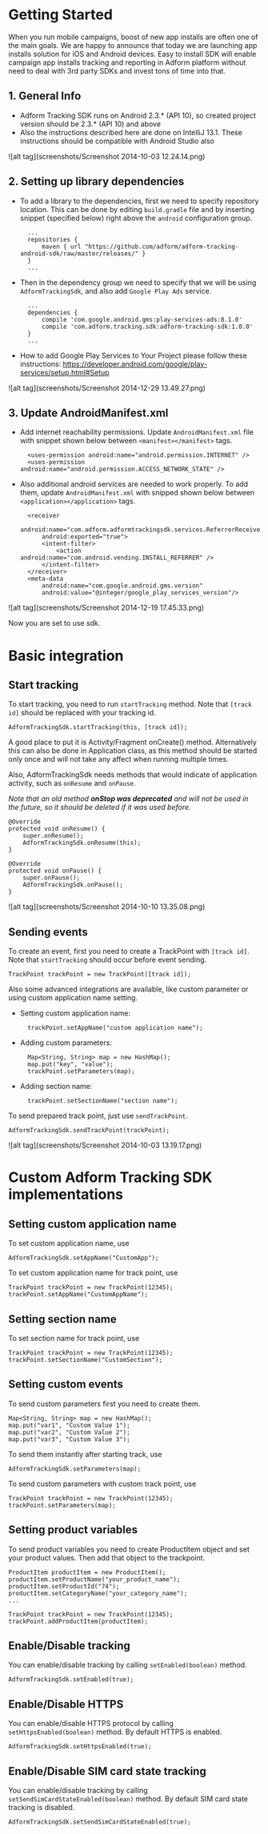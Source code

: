 # Getting Started

When you run mobile campaigns, boost of new app installs are often one of the main goals. We are happy to announce that today we are launching app installs solution for iOS and Android devices. Easy to install SDK will enable campaign app installs tracking and reporting in Adform platform without need to deal with 3rd party SDKs and invest tons of time into that.

## 1. General Info

* Adform Tracking SDK runs on Android 2.3.* (API 10), so created project version should be 2.3.* (API 10) and above
* Also the instructions described here are done on IntelliJ 13.1. These instructions should be compatible with Android Studio also

![alt tag](screenshots/Screenshot 2014-10-03 12.24.14.png)

## 2. Setting up library dependencies

* To add a library to the dependencies, first we need to specify repository location. This can be done by editing `build.gradle` file and by inserting snippet (specified below) right above the `android` configuration group. 

	    ...
		repositories {
    		maven { url "https://github.com/adform/adform-tracking-android-sdk/raw/master/releases/" }
		}
        ...


* Then in the dependency group we need to specify that we will be using `AdformTrackingSdk`, and also add `Google Play Ads` service.
		
	    ...
        dependencies {
		    compile 'com.google.android.gms:play-services-ads:8.1.0'
    		compile 'com.adform.tracking.sdk:adform-tracking-sdk:1.0.0'
        }
        ...
        
* How to add Google Play Services to Your Project please follow these instructions: https://developer.android.com/google/play-services/setup.html#Setup

![alt tag](screenshots/Screenshot 2014-12-29 13.49.27.png)

## 3. Update AndroidManifest.xml


* Add internet reachability permissions. Update `AndroidManifest.xml` file with snippet shown below between `<manifest></manifest>` tags.

		<uses-permission android:name="android.permission.INTERNET" />
		<uses-permission android:name="android.permission.ACCESS_NETWORK_STATE" />
		    
* Also additional android services are needed to work properly. To add them, update `AndroidManifest.xml` with snipped shown below between `<application></application>` tags.

        <receiver
            android:name="com.adform.adformtrackingsdk.services.ReferrerReceiver"
            android:exported="true">
            <intent-filter>
                <action android:name="com.android.vending.INSTALL_REFERRER" />
            </intent-filter>
        </receiver>
        <meta-data
            android:name="com.google.android.gms.version"
            android:value="@integer/google_play_services_version"/>
            
![alt tag](screenshots/Screenshot 2014-12-19 17.45.33.png)

Now you are set to use sdk. 

# Basic integration
## Start tracking
		
To start tracking, you need to 	run `startTracking` method. Note that `[track id]` should be replaced with your tracking id.

	AdformTrackingSdk.startTracking(this, [track id]);
		
A good place to put it is Activity/Fragment onCreate() method. Alternatively this can also be done in Application class, as this method should be started only once and will not take any affect when running multiple times. 

Also, AdformTrackingSdk needs methods that would indicate of application activity, such as `onResume` and `onPause`. 

*Note that an old method* ***onStop was deprecated*** *and will not be used in the future, so it should be deleted if it was used before.*

    @Override
    protected void onResume() {
        super.onResume();
        AdformTrackingSdk.onResume(this);
    }

    @Override
    protected void onPause() {
        super.onPause();
        AdformTrackingSdk.onPause();
    }
    

![alt tag](screenshots/Screenshot 2014-10-10 13.35.08.png)
    		
## Sending events    		
To create an event, first you need to create a TrackPoint with `[track id]`. Note that `startTracking` should occur before event sending.

	TrackPoint trackPoint = new TrackPoint([track id]);
	
Also some advanced integrations are available, like custom parameter or using custom application name setting. 

* Setting custom application name: 

		trackPoint.setAppName("custom application name");
		
* Adding custom parameters:
	
		Map<String, String> map = new HashMap();
		map.put("key", "value");
		trackPoint.setParameters(map);

* Adding section name:
	
		trackPoint.setSectionName("section name");
		
To send prepared track point, just use `sendTrackPoint`.

	AdformTrackingSdk.sendTrackPoint(trackPoint);

![alt tag](screenshots/Screenshot 2014-10-03 13.19.17.png)

# Custom Adform Tracking SDK implementations

## Setting custom application name
To set custom application name, use 

	AdformTrackingSdk.setAppName("CustomApp");
	
To set custom application name for track point, use 

	TrackPoint trackPoint = new TrackPoint(12345);
	trackPoint.setAppName("CustomAppName");
## Setting section name
To set section name for track point, use 
	
	TrackPoint trackPoint = new TrackPoint(12345);
	trackPoint.setSectionName("CustomSection");


## Setting custom events
To send custom parameters first you need to create them. 

    Map<String, String> map = new HashMap();
    map.put("var1", "Custom Value 1");
    map.put("var2", "Custom Value 2");
    map.put("var3", "Custom Value 3");
    
To send them instantly after starting track, use 

	AdformTrackingSdk.setParameters(map);
	
To send custom parameters with custom track point, use 

	TrackPoint trackPoint = new TrackPoint(12345);
	trackPoint.setParameters(map);
	
## Setting product variables
To send product variables you need to create ProductItem object and set your product values. Then add that object to the trackpoint.

	ProductItem productItem = new ProductItem();
    productItem.setProductName("your_product_name");
    productItem.setProductId("74");
    productItem.setCategoryName("your_category_name");
    ...
    
    TrackPoint trackPoint = new TrackPoint(12345);
    trackPoint.addProductItem(productItem);
    
## Enable/Disable tracking
You can enable/disable tracking by calling `setEnabled(boolean)` method.

	AdformTrackingSdk.setEnabled(true);
	
## Enable/Disable HTTPS
You can enable/disable HTTPS protocol by calling `setHttpsEnabled(boolean)` method. By default HTTPS is enabled.

	AdformTrackingSdk.setHttpsEnabled(true);
	
## Enable/Disable SIM card state tracking
You can enable/disable tracking by calling `setSendSimCardStateEnabled(boolean)` method. By default SIM card state tracking is disabled.

	AdformTrackingSdk.setSendSimCardStateEnabled(true);


